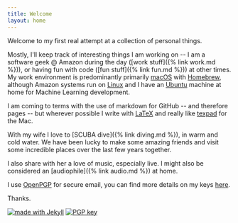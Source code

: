 ```yaml
---
title: Welcome
layout: home
---
```


Welcome to my first real attempt at a collection of personal things. 

Mostly, I'll keep track of interesting things I am working on -- I am a 
software geek @ Amazon during the day ([work stuff]({% link work.md %})), or having 
fun with code ([fun stuff]({% link fun.md %})) at other times. My work environment 
is predominantly primarily [macOS](https://www.apple.com/macos) with 
[Homebrew](https://brew.sh/), although Amazon systems run on 
[Linux](https://aws.amazon.com/amazon-linux-2/) and I have an 
[Ubuntu](https://ubuntu.com/) machine at home for Machine Learning 
development. 

I am coming to terms with the use of markdown for GitHub -- and therefore
pages -- but wherever possible I write with [LaTeX](https://www.latex-project.org/) 
and really like [texpad](https://www.texpad.com/) for the Mac.

With my wife I love to [SCUBA dive]({% link diving.md %}), in warm and cold water. 
We have been lucky to make some amazing friends and visit some incredible
places over the last few years together.

I also share with her a love of music, especially live. I might also be 
considered an [audiophile]({% link audio.md %}) at home.

I use [OpenPGP](https://www.openpgp.org/) for secure email, you can find more
details on my keys [here](/pgp-keys).

Thanks.

[![made with Jekyll](https://img.shields.io/badge/made%20with-Jekyll-%23fc0?style=flat)](https://jekyllrb.com/)
[![PGP key](https://img.shields.io/badge/pgp-96A0664B9D482667-blue)](https://keys.openpgp.org/vks/v1/by-fingerprint/644CF77829C7C3BB5B868DC896A0664B9D482667)
